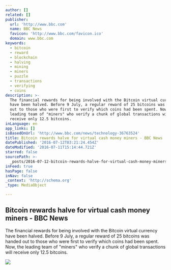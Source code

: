 ```yaml
---
author: []
related: []
publisher:
  url: 'http://www.bbc.com'
  name: BBC News
  favicon: 'http://www.bbc.com/favicon.ico'
  domain: www.bbc.com
keywords:
  - bitcoin
  - reward
  - blockchain
  - halving
  - mining
  - miners
  - puzzle
  - transactions
  - verifying
  - coins
description: >-
  The financial rewards for being involved with the Bitcoin virtual currency
  have been halved. Before 9 July, a regular reward of 25 bitcoins was handed
  out to those who were first to verify which coins had been spent. Now, the
  leading team of "miners" who verify a chunk of global transactions will
  receive only 12.5 bitcoins.
inLanguage: en
app_links: []
isBasedOnUrl: 'http://www.bbc.com/news/technology-36763524'
title: Bitcoin rewards halve for virtual cash money miners - BBC News
datePublished: '2016-07-12T03:21:24.454Z'
dateModified: '2016-07-11T15:14:44.721Z'
starred: false
sourcePath: >-
  _posts/2016-07-12-bitcoin-rewards-halve-for-virtual-cash-money-miners-bbc-ne.md
inFeed: true
hasPage: false
inNav: false
_context: 'http://schema.org'
_type: MediaObject

---
```

<article style=""><h1>Bitcoin rewards halve for virtual cash money miners - BBC News</h1><p>The financial rewards for being involved with the Bitcoin virtual currency have been halved. Before 9 July, a regular reward of 25 bitcoins was handed out to those who were first to verify which coins had been spent. Now, the leading team of "miners" who verify a chunk of global transactions will receive only 12.5 bitcoins.</p><img src="http://ichef-1.bbci.co.uk/news/1024/cpsprodpb/131FD/production/_89833387_reu_bitcoins.jpg" /></article>